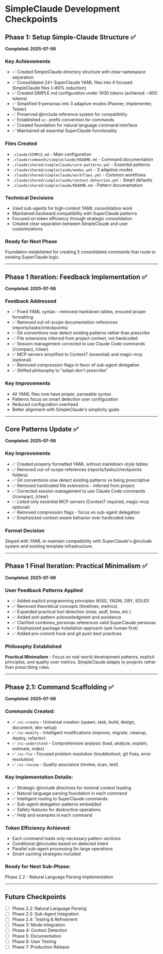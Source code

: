 # SimpleClaude Development Checkpoints

## Phase 1: Setup Simple-Claude Structure ✅

**Completed: 2025-07-06**

### Key Achievements

- ✅ Created SimpleClaude directory structure with clear namespace separation
- ✅ Consolidated 24+ SuperClaude YAML files into 4 focused SimpleClaude files
  (~80% reduction)
- ✅ Created SIMPLE.md configuration under 1000 tokens (achieved: ~850 tokens)
- ✅ Simplified 9 personas into 3 adaptive modes (Planner, Implementer, Tester)
- ✅ Preserved @include reference system for compatibility
- ✅ Established `sc-` prefix convention for commands
- ✅ Created foundation for natural language command interface
- ✅ Maintained all essential SuperClaude functionality

### Files Created

- `.claude/SIMPLE.md` - Main configuration
- `.claude/commands/simpleclaude/README.md` - Command documentation
- `.claude/shared/simpleclaude/core-patterns.yml` - Essential patterns
- `.claude/shared/simpleclaude/modes.yml` - 3 adaptive modes
- `.claude/shared/simpleclaude/workflows.yml` - Common workflows
- `.claude/shared/simpleclaude/context-detection.yml` - Smart defaults
- `.claude/shared/simpleclaude/README.md` - Pattern documentation

### Technical Decisions

- Used sub-agents for high-context YAML consolidation work
- Maintained backward compatibility with SuperClaude patterns
- Focused on token efficiency through strategic consolidation
- Created clear separation between SimpleClaude and user customizations

### Ready for Next Phase

Foundation established for creating 5 consolidated commands that route to
existing SuperClaude logic.

---

## Phase 1 Iteration: Feedback Implementation ✅

**Completed: 2025-07-06**

### Feedback Addressed

- ✅ Fixed YAML syntax - removed markdown tables, ensured proper formatting
- ✅ Removed out-of-scope documentation references (reports/tasks/checkpoints)
- ✅ Git conventions now detect existing patterns rather than prescribe
- ✅ File extensions inferred from project context, not hardcoded
- ✅ Session management corrected to use Claude Code commands (/compact, /clear)
- ✅ MCP servers simplified to Context7 (essential) and magic-mcp (optional)
- ✅ Removed compression flags in favor of sub-agent delegation
- ✅ Shifted philosophy to "adapt don't prescribe"

### Key Improvements

- All YAML files now have proper, parseable syntax
- Patterns focus on smart detection over configuration
- Reduced configuration overhead
- Better alignment with SimpleClaude's simplicity goals

---

## Core Patterns Update ✅

**Completed: 2025-07-06**

### Key Improvements

- ✅ Created properly formatted YAML without markdown-style tables
- ✅ Removed out-of-scope references (reports/tasks/checkpoints folders)
- ✅ Git conventions now detect existing patterns vs being prescriptive
- ✅ Removed hardcoded file extensions - inferred from project
- ✅ Corrected session management to use Claude Code commands (/compact, /clear)
- ✅ Listed only essential MCP servers (Context7 required, magic-mcp optional)
- ✅ Removed compression flags - focus on sub-agent delegation
- ✅ Emphasized context-aware behavior over hardcoded rules

### Format Decision

Stayed with YAML to maintain compatibility with SuperClaude's @include system
and existing template infrastructure.

---

## Phase 1 Final Iteration: Practical Minimalism ✅

**Completed: 2025-07-06**

### User Feedback Patterns Applied

- ✅ Added explicit programming principles (KISS, YAGNI, DRY, SOLID)
- ✅ Removed theoretical concepts (timelines, metrics)
- ✅ Expanded practical tool detection (mise, asdf, brew, etc.)
- ✅ Added anti-pattern acknowledgment and avoidance
- ✅ Clarified combines_personas references valid SuperClaude personas
- ✅ Emphasized package installation approach (ask human first)
- ✅ Added pre-commit hook and git push best practices

### Philosophy Established

**Practical Minimalism** - Focus on real-world development patterns, explicit
principles, and quality over metrics. SimpleClaude adapts to projects rather
than prescribing rules.

---

## Phase 2.1: Command Scaffolding ✅

**Completed: 2025-07-06**

### Commands Created:

- ✅ `/sc-create` - Universal creation (spawn, task, build, design, document,
  dev-setup)
- ✅ `/sc-modify` - Intelligent modifications (improve, migrate, cleanup,
  deploy, refactor)
- ✅ `/sc-understand` - Comprehensive analysis (load, analyze, explain,
  estimate, index)
- ✅ `/sc-fix` - Focused problem resolution (troubleshoot, git fixes, error
  resolution)
- ✅ `/sc-review` - Quality assurance (review, scan, test)

### Key Implementation Details:

- ✅ Strategic @include directives for minimal context loading
- ✅ Natural language parsing foundation in each command
- ✅ Intelligent routing to SuperClaude commands
- ✅ Sub-agent delegation patterns embedded
- ✅ Safety features for destructive operations
- ✅ Help and examples in each command

### Token Efficiency Achieved:

- Each command loads only necessary pattern sections
- Conditional @includes based on detected intent
- Parallel sub-agent processing for large operations
- Smart caching strategies included

### Ready for Next Sub-Phase:

Phase 2.2 - Natural Language Parsing implementation

---

## Future Checkpoints

- [ ] Phase 2.2: Natural Language Parsing
- [ ] Phase 2.3: Sub-Agent Integration
- [ ] Phase 2.4: Testing & Refinement
- [ ] Phase 3: Mode Integration
- [ ] Phase 4: Context Detection
- [ ] Phase 5: Documentation
- [ ] Phase 6: User Testing
- [ ] Phase 7: Production Release
